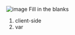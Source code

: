 ![image](https://github.com/user-attachments/assets/4e166d0c-7711-4d20-bad0-2d1a136fb67f)
Fill in the blanks
1. client-side
2. var
